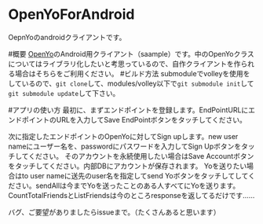 OpenYoForAndroid
================

OepnYoのandroidクライアントです。

#概要
[OpenYo](https://github.com/nna774/OpenYo)のAndroid用クライアント（saample）です。中のOpenYoクラスについてはライブラリ化したいと考思っているので、自作クライアントを作られる場合はそちらをご利用ください。
#ビルド方法
submoduleでvolleyを使用をしているので、`git clone`して、modules/volley以下で`git submodule init`して`git submodule update`して下さい。

#アプリの使い方
最初に、まずエンドポイントを登録します。EndPointURLにエンドポイントのURLを入力してSave EndPointボタンをタッチしてください。

次に指定したエンドポイントのOpenYoに対してSign upします。new user nameにユーザー名を、passwordにパスワードを入力してSign Upボタンをタッチしてください。
そのアカウントを永続使用したい場合はSave Accountボタンをタッチしてください。内部DBにアカウントが保存されます。
Yoを送りたい場合はto user nameに送先のuser名を指定してsend Yoボタンをタッチしてしてください。sendAllは今までYoを送ったことのある人すべてにYoを送ります。
CountTotalFriendsとListFriendsは今のところresponseを返してるだけです……

バグ、ご要望がありましたらissueまで。（たくさんあると思います）

